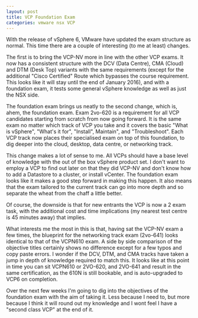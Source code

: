 ```yaml
---
layout: post
title: VCP Foundation Exam
categories: vmware nsx VCP
---
```


With the release of vSphere 6, VMware have updated the exam structure as normal. This time there are a couple of interesting (to me at least) changes.

The first is to bring the VCP-NV more in line with the other VCP exams. It now has a consistent structure with the DCV (Data Centre), CMA (Cloud) and DTM (Desk Top) variants with the same requirements (except for the additional "Cisco Certified" Route which bypasses the course requirement. This looks like it will stay until the end of January 2016), and with a foundation exam, it tests some general vSphere knowledge as well as just the NSX side.

The foundation exam brings us neatly to the second change, which is, ahem, the foundation exam. Exam 2vo-620 is a requirement for all VCP candidates starting from scratch from now going forward. It is the same exam no matter which track of VCP you take and it covers the basic "What is vSphere", "What's it for", "Install", Maintain", and "Troubleshoot". Each VCP track now places their specialised exam on top of this foundation, to dig deeper into the cloud, desktop, data centre, or networking track.

This change makes a lot of sense to me. All VCPs should have a base level of knowledge with the out of the box vSphere product set. I don't want to employ a VCP to find out later on that they did VCP-NV and don't know how to add a Datastore to a cluster, or install vCenter. The foundation exam looks like it makes a good step forward in making this happen. It also means that the exam tailored to the current track can go into more depth and so separate the wheat from the chaff a little better.

Of course, the downside is that for new entrants the VCP is now a 2 exam task, with the additional cost and time implications (my nearest test centre is 45 minutes away) that implies.

What interests me the most in this is that, having sat the VCP-NV exam a few times, the blueprint for the networking track exam (2vo-641) looks identical to that of the VCPN610 exam. A side by side comparison of the objective titles certainly shows no difference except for a few typos and copy paste errors. I wonder if the DCV, DTM, and CMA tracks have taken a jump in depth of knowledge required to match this. It looks like at this point in time you can sit VCPN610 or 2VO-620, and 2VO-641 and result in the same certification, as the 610N is still bookable, and is auto-upgraded to VCP6 on completion.

Over the next few weeks I'm going to dig into the objectives of the foundation exam with the aim of taking it. Less because I need to, but more because I think it will round out my knowledge and I wont feel I have a "second class VCP" at the end of it.

